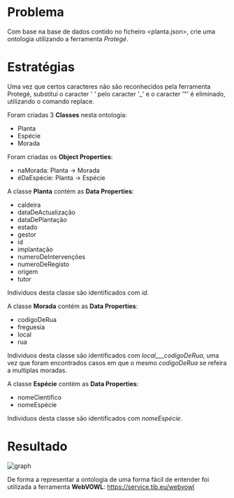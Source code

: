 # Problema

Com base na base de dados contido no ficheiro \<planta.json>\, crie uma ontologia utilizando a ferramenta _Protegé_.

# Estratégias

Uma vez que certos caracteres não são reconhecidos pela ferramenta Protegé, substituí o caracter ' ' pelo caracter '_' e o caracter '"' é eliminado, utilizando o comando replace.

Foram criadas 3 **Classes** nesta ontologia:
- Planta
- Espécie
- Morada

Foram criadas os **Object Properties**:
- naMorada: Planta -> Morada
- éDaEspécie: Planta -> Espécie

A classe **Planta** contém as **Data Properties**:
- caldeira
- dataDeActualização
- dataDePlantação
- estado
- gestor
- id
- implantação
- numeroDeIntervenções
- numeroDeRegisto
- origem
- tutor

Individuos desta classe são identificados com _id_.

A classe **Morada** contém as **Data Properties**:
- codigoDeRua
- freguesia
- local
- rua

Individuos desta classe são identificados com _local___codigoDeRua_, uma vez que foram encontrados casos em que o mesmo _codigoDeRua_ se refeira a multiplas moradas.

A classe **Espécie** contém as **Data Properties**:
- nomeCientifico
- nomeEspécie

Individuos desta classe são identificados com _nomeEspécie_.

# Resultado

![graph](https://github.com/Gon96923/RPCW2024/blob/main/TPC1/graphPrint.png)

De forma a representar a ontologia de uma forma fácil de entender foi utilizada a ferramenta **WebVOWL**: 
https://service.tib.eu/webvowl
